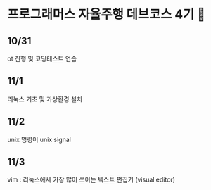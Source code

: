 # 프로그래머스 자율주행 데브코스 4기 👋

<!--
**jhw506/jhw506** is a ✨ _special_ ✨ repository because its `README.md` (this file) appears on your GitHub profile.

Here are some ideas to get you started:

- 🔭 I’m currently working on ...
- 🌱 I’m currently learning ...
- 👯 I’m looking to collaborate on ...
- 🤔 I’m looking for help with ...
- 💬 Ask me about ...
- 📫 How to reach me: ...
- 😄 Pronouns: ...
- ⚡ Fun fact: ...
-->
## 10/31
ot 진행 및 코딩테스트 연습

## 11/1
리눅스 기초 및 가상환경 설치

## 11/2
unix 명령어
unix signal

## 11/3
vim : 리눅스에세 가장 많이 쓰이는 텍스트 편집기 (visual editor)
